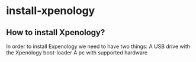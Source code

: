 # install-xpenology
## How to install Xpenology?
In order to install Expenology we need to have two things:
A USB drive with the Xpenology boot-loader
A pc with supported hardware

